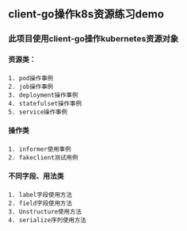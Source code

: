 ## client-go操作k8s资源练习demo

### 此项目使用client-go操作kubernetes资源对象

#### 资源类：
```bigquery
1. pod操作事例
2. job操作事例
3. deployment操作事例
4. statefulset操作事例
5. service操作事例
```
#### 操作类
```bigquery
1. informer使用事例
2. fakeclient测试用例
```

#### 不同字段、用法类
```bigquery
1. label字段使用方法
2. field字段使用方法
3. Unstructure使用方法
4. serialize序列使用方法
```





